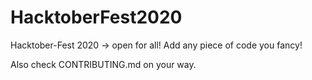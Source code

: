 # HacktoberFest2020
Hacktober-Fest 2020 -> open for all!
Add any piece of code you fancy!

Also check CONTRIBUTING.md on your way.
